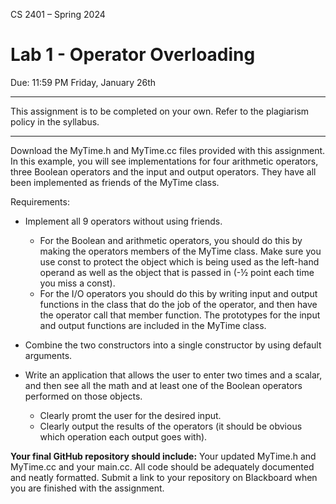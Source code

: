 CS 2401 – Spring 2024  
# Lab 1 - Operator Overloading  
Due: 11:59 PM Friday, January 26th  
***  
This assignment is to be completed on your own. Refer to the plagiarism policy in the syllabus.
***  
Download the MyTime.h and MyTime.cc files provided with this assignment. In this example, you will see implementations for four arithmetic operators, three Boolean operators and the input and output operators. They have all been implemented as friends of the MyTime class. 

Requirements: 

* Implement all 9 operators without using friends. 
    * For the Boolean and arithmetic operators, you should do this by making the operators members of the MyTime class. Make sure you use const to protect the object which is being used as the left-hand operand as well as the object that is passed in (-½ point each time you miss a const). 
    * For the I/O operators you should do this by writing input and output functions in the class that do the job of the operator, and then have the operator call that member function. The prototypes for the input and output functions are included in the MyTime class. 

* Combine the two constructors into a single constructor by using default arguments. 

* Write an application that allows the user to enter two times and a scalar, and then see all the math and at least one of the Boolean operators performed on those objects. 
    * Clearly promt the user for the desired input.
    * Clearly output the results of the operators (it should be obvious which operation each output goes with).

**Your final GitHub repository should include:** Your updated MyTime.h and MyTime.cc and your main.cc. All code should be adequately documented and neatly formatted. Submit a link to your repository on Blackboard when you are finished with the assignment.
